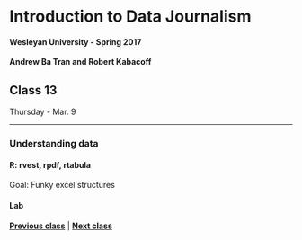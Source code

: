 # Introduction to Data Journalism
  
#### Wesleyan University - Spring 2017
  
**Andrew Ba Tran and Robert Kabacoff**
  
## Class 13
Thursday - Mar. 9
                             
----
                             
### Understanding data
                             
#### R: rvest, rpdf, rtabula
                             
Goal: Funky excel structures
                             
#### Lab

                   
**[Previous class](class12.md)** | **[Next class](14.md)**
